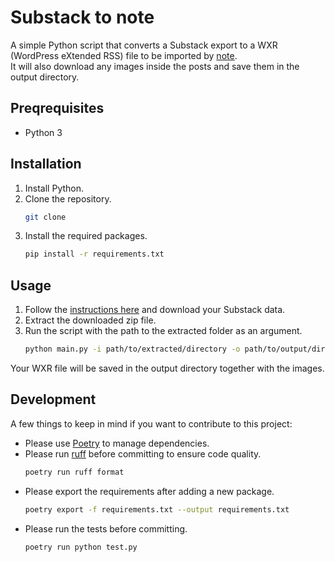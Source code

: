 # Substack to note

A simple Python script that converts a Substack export to a WXR (WordPress eXtended RSS) file to be imported by [note](note.com).  
It will also download any images inside the posts and save them in the output directory.

## Preqrequisites

- Python 3

## Installation

1. Install Python.
1. Clone the repository.
    ```sh
    git clone 
    ```
1. Install the required packages.
    ```sh
    pip install -r requirements.txt
    ```

## Usage

1. Follow the [instructions here](https://support.substack.com/hc/en-us/articles/360037466012-How-do-I-export-my-posts) and download your Substack data.
2. Extract the downloaded zip file.
3. Run the script with the path to the extracted folder as an argument.
    ```bash
    python main.py -i path/to/extracted/directory -o path/to/output/directory
    ```

Your WXR file will be saved in the output directory together with the images.

## Development

A few things to keep in mind if you want to contribute to this project:

- Please use [Poetry](https://python-poetry.org/) to manage dependencies.
- Please run [ruff](https://docs.astral.sh/ruff/) before committing to ensure code quality.
    ```sh
    poetry run ruff format
    ```
- Please export the requirements after adding a new package.
    ```sh
    poetry export -f requirements.txt --output requirements.txt
    ```
- Please run the tests before committing.
    ```sh
    poetry run python test.py
    ```
